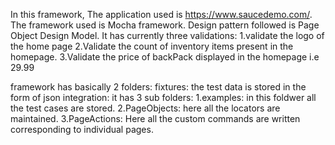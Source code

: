 In this framework,
The application used is https://www.saucedemo.com/.
The framework used is Mocha framework.
Design pattern followed is Page Object Design Model.
It has currently three validations:
  1.validate the logo of the home page
  2.Validate the count of inventory items present in the homepage.
  3.Validate the price of backPack displayed in the homepage i.e 29.99


framework has basically 2 folders:
fixtures: the test data is stored in the form of json
integration: it has 3 sub folders:
1.examples: in this foldwer all the test cases are stored.
2.PageObjects: here all the locators are maintained.
3.PageActions: Here all the custom commands are written corresponding to individual pages.
